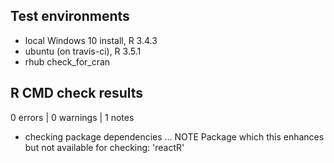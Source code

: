 ## Test environments
* local Windows 10 install, R 3.4.3
* ubuntu (on travis-ci), R 3.5.1
* rhub check_for_cran

## R CMD check results

0 errors | 0 warnings | 1 notes

* checking package dependencies ... NOTE
Package which this enhances but not available for checking: 'reactR'

